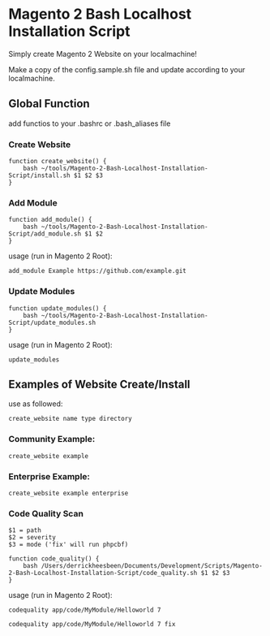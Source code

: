 # Magento 2 Bash Localhost Installation Script

Simply create Magento 2 Website on your localmachine!


Make a copy of the config.sample.sh file and update according to your localmachine.


## Global Function

add functios to your .bashrc or .bash_aliases file

### Create Website

```
function create_website() {
    bash ~/tools/Magento-2-Bash-Localhost-Installation-Script/install.sh $1 $2 $3
}
```
### Add Module

```
function add_module() {
    bash ~/tools/Magento-2-Bash-Localhost-Installation-Script/add_module.sh $1 $2
}

```

usage (run in Magento 2 Root):

```
add_module Example https://github.com/example.git
```

### Update Modules

```
function update_modules() {
    bash ~/tools/Magento-2-Bash-Localhost-Installation-Script/update_modules.sh
}

```

usage (run in Magento 2 Root):

```
update_modules
```

## Examples of Website Create/Install

use as followed:

```
create_website name type directory
```

### Community Example:

```
create_website example
```


### Enterprise Example:

```
create_website example enterprise
```


### Code Quality Scan

```
$1 = path
$2 = severity
$3 = mode ('fix' will run phpcbf)
```

```
function code_quality() {
    bash /Users/derrickheesbeen/Documents/Development/Scripts/Magento-2-Bash-Localhost-Installation-Script/code_quality.sh $1 $2 $3
}
```

usage (run in Magento 2 Root):

```
codequality app/code/MyModule/Helloworld 7 
```

```
codequality app/code/MyModule/Helloworld 7 fix
```